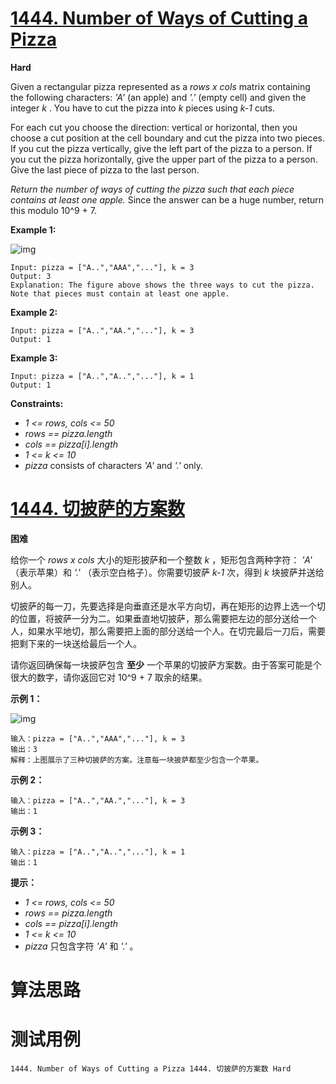 # [1444. Number of Ways of Cutting a Pizza][enTitle]

**Hard**

Given a rectangular pizza represented as a  *rows x cols*  matrix containing the following characters:  *'A'*  (an apple) and  *'.'*  (empty cell) and given the integer  *k* . You have to cut the pizza into  *k*  pieces using  *k-1*  cuts.

For each cut you choose the direction: vertical or horizontal, then you choose a cut position at the cell boundary and cut the pizza into two pieces. If you cut the pizza vertically, give the left part of the pizza to a person. If you cut the pizza horizontally, give the upper part of the pizza to a person. Give the last piece of pizza to the last person.

 *Return the number of ways of cutting the pizza such that each piece contains at least one apple.* Since the answer can be a huge number, return this modulo 10^9 + 7.



**Example 1:** 

![img](https://assets.leetcode.com/uploads/2020/04/23/ways_to_cut_apple_1.png)

```
Input: pizza = ["A..","AAA","..."], k = 3
Output: 3 
Explanation: The figure above shows the three ways to cut the pizza. Note that pieces must contain at least one apple.

```

**Example 2:** 

```
Input: pizza = ["A..","AA.","..."], k = 3
Output: 1

```

**Example 3:** 

```
Input: pizza = ["A..","A..","..."], k = 1
Output: 1

```



**Constraints:** 

-  *1 <= rows, cols <= 50*  
-  *rows == pizza.length*  
-  *cols == pizza[i].length*  
-  *1 <= k <= 10*  
-  *pizza*  consists of characters  *'A'*  and  *'.'*  only.


# [1444. 切披萨的方案数][cnTitle]

**困难**

给你一个  *rows x cols*  大小的矩形披萨和一个整数  *k*  ，矩形包含两种字符：  *'A'*  （表示苹果）和  *'.'*  （表示空白格子）。你需要切披萨  *k-1*  次，得到  *k*  块披萨并送给别人。

切披萨的每一刀，先要选择是向垂直还是水平方向切，再在矩形的边界上选一个切的位置，将披萨一分为二。如果垂直地切披萨，那么需要把左边的部分送给一个人，如果水平地切，那么需要把上面的部分送给一个人。在切完最后一刀后，需要把剩下来的一块送给最后一个人。

请你返回确保每一块披萨包含 **至少**  一个苹果的切披萨方案数。由于答案可能是个很大的数字，请你返回它对 10^9 + 7 取余的结果。



**示例 1：** 

![img](https://assets.leetcode-cn.com/aliyun-lc-upload/uploads/2020/05/10/ways_to_cut_apple_1.png)

```
输入：pizza = ["A..","AAA","..."], k = 3
输出：3 
解释：上图展示了三种切披萨的方案。注意每一块披萨都至少包含一个苹果。

```

**示例 2：** 

```
输入：pizza = ["A..","AA.","..."], k = 3
输出：1

```

**示例 3：** 

```
输入：pizza = ["A..","A..","..."], k = 1
输出：1

```



**提示：** 

-  *1 <= rows, cols <= 50*  
-  *rows == pizza.length*  
-  *cols == pizza[i].length*  
-  *1 <= k <= 10*  
-  *pizza*  只包含字符  *'A'*  和  *'.'*  。




# 算法思路

# 测试用例
```
1444. Number of Ways of Cutting a Pizza 1444. 切披萨的方案数 Hard
```

[enTitle]: https://leetcode.com/problems/number-of-ways-of-cutting-a-pizza/
[cnTitle]: https://leetcode-cn.com/problems/number-of-ways-of-cutting-a-pizza/
